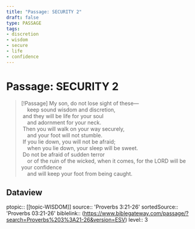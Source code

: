 ```yaml
---
title: "Passage: SECURITY 2"
draft: false
type: PASSAGE
tags:
- discretion
- wisdom
- secure
- life
- confidence
---
```


# Passage: SECURITY 2
> [!Passage]
> My son, do not lose sight of these—  
    keep sound wisdom and discretion,  
    and they will be life for your soul  
    and adornment for your neck.  
> Then you will walk on your way securely,  
    and your foot will not stumble.  
> If you lie down, you will not be afraid;  
    when you lie down, your sleep will be sweet.  
> Do not be afraid of sudden terror  
    or of the ruin of the wicked, when it comes,      for the LORD will be your confidence  
    and will keep your foot from being caught.

## Dataview
ptopic:: [[topic-WISDOM]]
source:: 'Proverbs 3:21-26'
sortedSource:: 'Proverbs 03:21-26'
biblelink:: (https://www.biblegateway.com/passage/?search=Proverbs%203%3A21-26&version=ESV)
level:: 3
